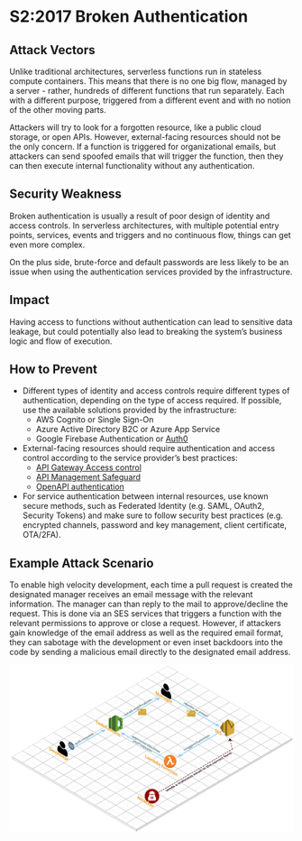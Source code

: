 # S2:2017 Broken Authentication

## Attack Vectors

Unlike traditional architectures, serverless functions run in stateless compute containers. This means that there is no one big flow, managed by a server - rather, hundreds of different functions that run separately. Each with a different purpose, triggered from a different event and with no notion of the other moving parts.

Attackers will try to look for a forgotten resource, like a public cloud storage, or open APIs. However, external-facing resources should not be the only concern. If a function is triggered for organizational emails, but attackers can send spoofed emails that will trigger the function, then they can then execute internal functionality without any authentication.

## Security Weakness

Broken authentication is usually a result of poor design of identity and access controls. In serverless architectures, with multiple potential entry points, services, events and triggers and no continuous flow, things can get even more complex.

On the plus side, brute-force and default passwords are less likely to be an issue when using the authentication services provided by the infrastructure.

## Impact

Having access to functions without authentication can lead to sensitive data leakage, but could potentially also lead to breaking the system’s business logic and flow of execution.

## How to Prevent

- Different types of identity and access controls require different types of authentication, depending on the type of access required. If possible, use the available solutions provided by the infrastructure:
  - AWS Cognito or Single Sign-On
  - Azure Active Directory B2C or Azure App Service
  - Google Firebase Authentication or [Auth0](https://auth0.com/docs/integrations/google-cloud-platform)
- External-facing resources should require authentication and access control according to the service provider’s best practices:
  - [API Gateway Access control](https://docs.aws.amazon.com/apigateway/latest/developerguide/apigateway-control-access-to-api.html)
  - [API Management Safeguard](https://www.red-gate.com/simple-talk/cloud/cloud-development/azure-api-management-part-2-safeguarding-your-api/)
  - [OpenAPI authentication](https://cloud.google.com/endpoints/docs/openapi/authenticating-users)
- For service authentication between internal resources, use known secure methods, such as Federated Identity (e.g. SAML, OAuth2, Security Tokens) and make sure to follow security best practices (e.g. encrypted channels, password and key management, client certificate, OTA/2FA).

## Example Attack Scenario

To enable high velocity development, each time a pull request is created the designated manager receives an email message with the relevant information. The manager can than reply to the mail to approve/decline the request. This is done via an SES services that triggers a function with the relevant permissions to approve or close a request. However, if attackers gain knowledge of the email address as well as the required email format, they can sabotage with the development or even inset backdoors into the code by sending a malicious email directly to the designated email address.

![Broken Authentication](images/0xS2-broken-authentication.png)